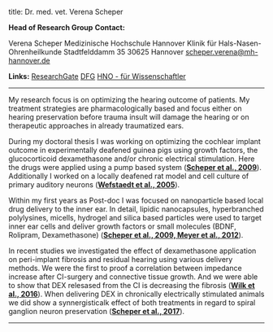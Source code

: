 title: Dr. med. vet. Verena Scheper
 
**Head of Research Group**
**Contact:**

  Verena Scheper
	Medizinische Hochschule Hannover
	Klinik für Hals-Nasen-Ohrenheilkunde
	Stadtfelddamm 35
	30625 Hannover
	scheper.verena@mh-hannover.de


**Links:**
[ResearchGate](https://www.researchgate.net/profile/Verena_Scheper)
[DFG](http://gepris.dfg.de/gepris/person/118496388)
[HNO - für Wissenschaftler](https://www.mh-hannover.de/18058.html)

***

My research focus is on optimizing the hearing outcome of patients. My treatment strategies are pharmacologically based and focus either on hearing preservation before trauma insult will damage the hearing or on therapeutic approaches in already traumatized ears. 

During my doctoral thesis I was working on optimizing the cochlear implant outcome in experimentally deafened guinea pigs using growth factors, the glucocorticoid dexamethasone and/or chronic electrical stimulation. Here the drugs were applied using a pump based system ([**Scheper et al., 2009**](scheper/publications.html)). Additionally I worked on a locally deafened rat model and cell culture of primary auditory neurons ([**Wefstaedt et al., 2005**](scheper/publications.html)). 

Within my first years as Post-doc I was focused on nanoparticle based local drug delivery to the inner ear. In detail, lipidic nanocapsules, hyperbranched polylysines, micells, hydrogel and silica based particles were used to target inner ear cells and deliver growth factors or small molecules (BDNF, Rolipram, Dexamethasone) ([**Scheper et al., 2009, Meyer et al., 2012**](scheper/publications.html)). 

In recent studies we investigated the effect of dexamethasone application on peri-implant fibrosis and residual hearing using various delivery methods. We were the first to proof a correlation between impedance increase after CI-surgery and connective tissue growth. And we were able to show that DEX relesased from the CI is decreasing the fibrosis ([**Wilk et al., 2016**](scheper/publications.html)). When delivering DEX in chronically electrically stimulated animals we did show a synnergisticalk effect of both treatments in regard to spiral ganglion neuron preservation ([**Scheper et al., 2017**](scheper/publications.html)).

***
